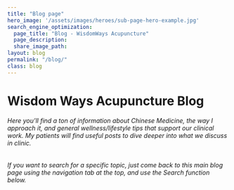 ```yaml
---
title: "Blog page"
hero_image: '/assets/images/heroes/sub-page-hero-example.jpg'
search_engine_optimization:
  page_title: "Blog - WisdomWays Acupuncture"
  page_description:
  share_image_path:
layout: blog
permalink: "/blog/"
class: blog
---
```


# Wisdom Ways Acupuncture Blog

###### Here you’ll find a ton of information about Chinese Medicine, the way I approach it, and general wellness/lifestyle tips that support our clinical work. My patients will find useful posts to dive deeper into what we discuss in clinic.&nbsp;

###### If you want to search for a specific topic, just come back to this main blog page using the navigation tab at the top, and use the Search function below.